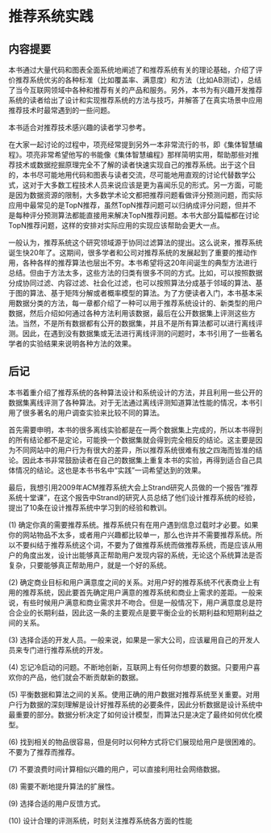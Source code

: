 # 推荐系统实践

## 内容提要

本书通过大量代码和图表全面系统地阐述了和推荐系统有关的理论基础，介绍了评价推荐系统优劣的各种标准（比如覆盖率、满意度）和方法（比如AB测试），总结了当今互联网领域中各种和推荐有关的产品和服务。另外，本书为有兴趣开发推荐系统的读者给出了设计和实现推荐系统的方法与技巧，并解答了在真实场景中应用推荐技术时最常遇到的一些问题。

本书适合对推荐技术感兴趣的读者学习参考。

在大家一起讨论的过程中，项亮经常提到另外一本非常流行的书，即《集体智慧编程》。项亮非常希望他写的书能像《集体智慧编程》那样简明实用，帮助那些对推荐技术或数据挖掘原理完全不了解的读者快速实现自己的推荐系统。出于这个目的，本书尽可能地用代码和图表与读者交流，尽可能地用直观的讨论代替数学公式，这对于大多数工程技术人员来说应该是更为喜闻乐见的形式。另一方面，可能是因为数据资源的限制，大多数学术论文都把推荐问题看做评分预测问题，而实际应用中最常见的是TopN推荐，虽然TopN推荐问题可以归纳成评分问题，但并不是每种评分预测算法都能直接用来解决TopN推荐问题。本书大部分篇幅都在讨论TopN推荐问题，这样的安排对实际应用的实现应该帮助会更大一点。

一般认为，推荐系统这个研究领域源于协同过滤算法的提出。这么说来，推荐系统诞生快20年了。这期间，很多学者和公司对推荐系统的发展起到了重要的推动作用，各种各样的推荐算法也层出不穷。本书希望将这20年间诞生的典型方法进行总结。但由于方法太多，这些方法的归类有很多不同的方式。比如，可以按照数据分成协同过滤、内容过滤、社会化过滤，也可以按照算法分成基于邻域的算法、基于图的算法、基于矩阵分解或者概率模型的算法。为了方便读者入门，本书基本采用数据分类的方法，每一章都介绍了一种可以用于推荐系统设计的、新类型的用户数据，然后介绍如何通过各种方法利用该数据，最后在公开数据集上评测这些方法。当然，不是所有数据都有公开的数据集，并且不是所有算法都可以进行离线评测。因此，在遇到没有数据集或无法进行离线评测的问题时，本书引用了一些著名学者的实验结果来说明各种方法的效果。

## 后记

本书着重介绍了推荐系统的各种算法设计和系统设计的方法，并且利用一些公开的数据集离线评测了各种算法。对于无法通过离线评测知道算法性能的情况，本书引用了很多著名的用户调查实验来比较不同的算法。

首先需要申明，本书的很多离线实验都是在一两个数据集上完成的，所以本书得到的所有结论都不是定论，可能换一个数据集就会得到完全相反的结论。这主要是因为不同网站中的用户行为有很大的差异，所以推荐系统很难有放之四海而皆准的结论。因此本书非常鼓励读者在自己的数据集上重复本书的实验，再得到适合自己具体情况的结论。这也是本书书名中“实践”一词希望达到的效果。

最后，我想引用2009年ACM推荐系统大会上Strand研究人员做的一个报告“推荐系统十堂课”，在这个报告中Strand的研究人员总结了他们设计推荐系统的经验，提出了10条在设计推荐系统中学习到的经验和教训。

(1) 确定你真的需要推荐系统。推荐系统只有在用户遇到信息过载时才必要。如果你的网站物品不太多，或者用户兴趣都比较单一，那么也许并不需要推荐系统。所以不要纠结于推荐系统这个词，不要为了做推荐系统而做推荐系统，而是应该从用户的角度出发，设计出能够真正帮助用户发现内容的系统，无论这个系统算法是否复杂，只要能够真正帮助用户，就是一个好的系统。

(2) 确定商业目标和用户满意度之间的关系。对用户好的推荐系统不代表商业上有用的推荐系统，因此要首先确定用户满意的推荐系统和商业上需求的差距。一般来说，有些时候用户满意和商业需求并不吻合。但是一般情况下，用户满意度总是符合企业的长期利益，因此这一条的主要观点是要平衡企业的长期利益和短期利益之间的关系。

(3) 选择合适的开发人员。一般来说，如果是一家大公司，应该雇用自己的开发人员来专门进行推荐系统的开发。

(4) 忘记冷启动的问题。不断地创新，互联网上有任何你想要的数据。只要用户喜欢你的产品，他们就会不断贡献新的数据。

(5) 平衡数据和算法之间的关系。使用正确的用户数据对推荐系统至关重要。对用户行为数据的深刻理解是设计好推荐系统的必要条件，因此分析数据是设计系统中最重要的部分。数据分析决定了如何设计模型，而算法只是决定了最终如何优化模型。

(6) 找到相关的物品很容易，但是何时以何种方式将它们展现给用户是很困难的。不要为了推荐而推荐。

(7) 不要浪费时间计算相似兴趣的用户，可以直接利用社会网络数据。

(8) 需要不断地提升算法的扩展性。

(9) 选择合适的用户反馈方式。

(10) 设计合理的评测系统，时刻关注推荐系统各方面的性能